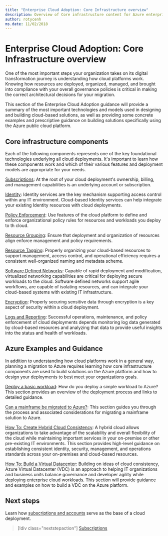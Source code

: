 ```yaml
---
title: "Enterprise Cloud Adoption: Core Infrastructure overview"
description: Overview of Core infrastructure content for Azure enterprise cloud adoption
author: rotycenh
ms.date: 11/02/2018
---
```


# Enterprise Cloud Adoption: Core Infrastructure overview

One of the most important steps your organization takes on its digital
transformation journey is understanding how cloud platforms work. Knowing how
resources are deployed, organized, managed, and brought into compliance with
your overall governance policies is critical in making the correct architectural
decisions for your migration.

This section of the Enterprise Cloud Adoption guidance will provide a summary of
the most important technologies and models used in designing and building
cloud-based solutions, as well as providing some concrete examples and
prescriptive guidance on building solutions specifically using the Azure public
cloud platform.

## Core infrastructure components

Each of the following components represents one of the key foundational
technologies underlying all cloud deployments. It's important to learn how these
components work and which of their various features and deployment models are
appropriate for your needs.

[Subscriptions](subscriptions/overview.md):
At the root of your cloud deployment's ownership, billing, and management
capabilities is an underlying account or subscription.

[Identity](identity/overview.md):
Identity services are the key mechanism supporting access control within any IT
environment. Cloud-based Identity services can help integrate your existing
Identity resources with cloud deployments.

[Policy Enforcement](policy-enforcement/overview.md):
Use features of the cloud platform to define and enforce organizational policy rules for resources and workloads you deploy to th cloud.

[Resource Grouping](resource-grouping/overview.md):
Ensure that deployment and organization of resources align enforce management and policy requirements. 

[Resource Tagging](resource-tagging/overview.md):
Properly organizing your cloud-based resources to support management, access
control, and operational efficiency requires a consistent well-organized naming
and metadata scheme.

[Software Defined Networks](software-defined-networks/overview.md):
Capable of rapid deployment and modification, virtualized networking
capabilities are critical for deploying secure workloads to the cloud. Software
defined networks support agile workflows, are capable of isolating resources,
and can integrate your cloud-based systems with existing IT infrastructure.

[Encryption](encryption/overview.md):
Properly securing sensitive data through encryption is a key aspect of security
within a cloud deployment.

[Logs and Reporting](logs-and-reporting/overview.md):
Successful operations, maintenance, and policy enforcement of cloud deployments
depends monitoring log data generated by cloud-based resources and analyzing
that data to provide useful insights into the status and health of workloads.

## Azure Examples and Guidance

In addition to understanding how cloud platforms work in a general way, planning
a migration to Azure requires learning how core infrastructure components are
used to build solutions on the Azure platform and how to design your deployments
to best meet your organizations goals.

[Deploy a basic
workload](virtual-machines/basic-workload.md):
How do you deploy a simple workload to Azure? This section provides an overview
of the deployment process and links to detailed guidance.

[Can a mainframe be migrated to
Azure?](mainframe-migration/overview.md):
This section guides you through the process and associated considerations for
migrating a mainframe solution to Azure.

[How To: Create Hybrid Cloud
Consistency](misc/hybrid-consistency.md):
A hybrid cloud allows organizations to take advantage of the scalability and
overall flexibility of the cloud while maintaining important services in your
on-premise or other pre-existing IT environments. This section provides
high-level guidance on establishing consistent identity, security, management,
and operations standards across your on-premises and cloud-based resources.

[How To: Build a Virtual
Datacenter](virtual-datacenter/overview.md):
Building on ideas of cloud consistency, Azure Virtual Datacenter (VDC) is an
approach to helping IT organizations and business units balance governance and
developer agility while deploying enterprise cloud workloads. This section will
provide guidance and examples on how to build a VDC on the Azure platform.

## Next steps

Learn how [subscriptions and accounts](subscriptions/overview.md) serve as the base of a cloud deployment.

> [!div class="nextstepaction"]
> [Subscriptions](subscriptions/overview.md)

